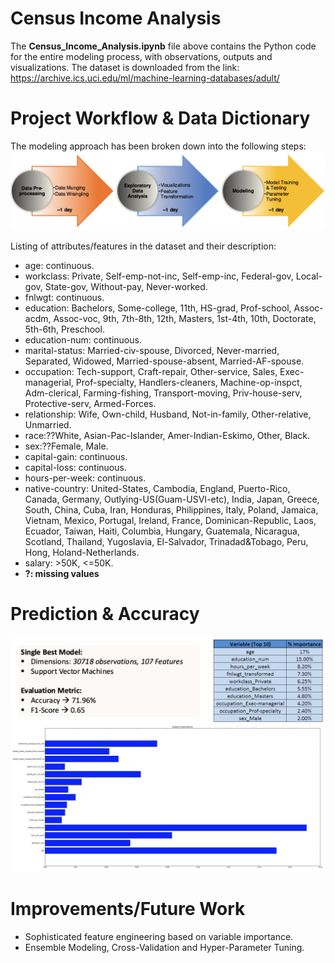 # Census Income Analysis

The **Census_Income_Analysis.ipynb** file above contains the Python code for the entire modeling process, with observations, outputs and visualizations. The dataset is downloaded from the link: https://archive.ics.uci.edu/ml/machine-learning-databases/adult/ 

# Project Workflow & Data Dictionary

The modeling approach has been broken down into the following steps:
![project workflow](./Data/census_data_workflow.png)

Listing of attributes/features in the dataset and their description:
* age: continuous.
* workclass: Private, Self-emp-not-inc, Self-emp-inc, Federal-gov, Local-gov, State-gov, Without-pay, Never-worked.
* fnlwgt: continuous.
* education: Bachelors, Some-college, 11th, HS-grad, Prof-school, Assoc-acdm, Assoc-voc, 9th, 7th-8th, 12th, Masters, 1st-4th, 10th, Doctorate, 5th-6th, Preschool.
* education-num: continuous.
* marital-status: Married-civ-spouse, Divorced, Never-married, Separated, Widowed, Married-spouse-absent, Married-AF-spouse.
* occupation: Tech-support, Craft-repair, Other-service, Sales, Exec-managerial, Prof-specialty, Handlers-cleaners, Machine-op-inspct, Adm-clerical, Farming-fishing, Transport-moving, Priv-house-serv, Protective-serv, Armed-Forces.
* relationship: Wife, Own-child, Husband, Not-in-family, Other-relative, Unmarried.
* race:??White, Asian-Pac-Islander, Amer-Indian-Eskimo, Other, Black.
* sex:??Female, Male.
* capital-gain: continuous.
* capital-loss: continuous.
* hours-per-week: continuous.
* native-country: United-States, Cambodia, England, Puerto-Rico, Canada, Germany, Outlying-US(Guam-USVI-etc), India, Japan, Greece, South, China, Cuba, Iran, Honduras, Philippines, Italy, Poland, Jamaica, Vietnam, Mexico, Portugal, Ireland, France, Dominican-Republic, Laos, Ecuador, Taiwan, Haiti, Columbia, Hungary, Guatemala, Nicaragua, Scotland, Thailand, Yugoslavia, El-Salvador, Trinadad&Tobago, Peru, Hong, Holand-Netherlands.
* salary: >50K, <=50K.
* **?: missing values**

# Prediction & Accuracy
![Prediction and Accuracy](./Data/accuracy.png)

# Improvements/Future Work
* Sophisticated feature engineering based on variable importance.
* Ensemble Modeling, Cross-Validation and Hyper-Parameter Tuning.